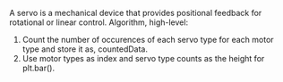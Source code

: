 A servo is a mechanical device that provides positional feedback for rotational or linear control.
Algorithm, high-level:
  1. Count the number of occurences of each servo type for each motor type and store it as, countedData.
  2. Use motor types as index and servo type counts as the height for plt.bar().
